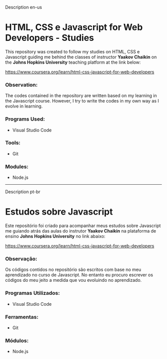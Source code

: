 Description en-us
# HTML, CSS e Javascript for Web Developers - Studies

This repository was created to follow my studies on HTML, CSS e Javascript guiding me behind the classes of instructor **Yaakov Chaikin** on the **Johns Hopkins University** teaching platform at the link below:

https://www.coursera.org/learn/html-css-javascript-for-web-developers

### Observation:

The codes contained in the repository are written based on my learning in the Javascript course. However, I try to write the codes in my own way as I evolve in learning.

###  Programs Used:

- Visual Studio Code

### Tools:

- Git


### Modules:

- Node.js


------
Description pt-br
# Estudos sobre Javascript

Este repositório foi criado para acompanhar meus estudos sobre Javascript me guiando atrás das aulas do instrutor **Yaakov Chaikin** na plataforma de ensino **Johns Hopkins University** no link abaixo:

https://www.coursera.org/learn/html-css-javascript-for-web-developers

### Observação:

Os códigos contidos no repositório são escritos com base no meu aprendizado no curso de Javascript. No entanto eu procuro escrever os códigos do meu jeito a medida que vou evoluindo no aprendizado.

### Programas Utilizados:

- Visual Studio Code

### Ferramentas:

- Git

### Módulos:

- Node.js


